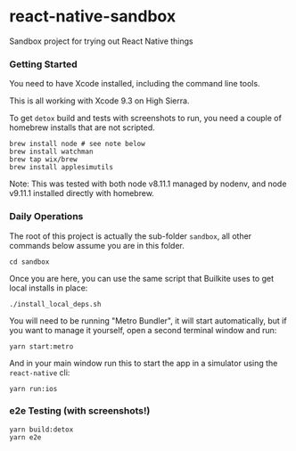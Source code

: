 # react-native-sandbox
Sandbox project for trying out React Native things

### Getting Started

You need to have Xcode installed, including the command line tools.

This is all working with Xcode 9.3 on High Sierra.

To get `detox` build and tests with screenshots to run, you need a couple of homebrew installs that are not scripted.

```
brew install node # see note below
brew install watchman
brew tap wix/brew
brew install applesimutils
```

Note: This was tested with both node v8.11.1 managed by nodenv, and node v9.11.1 installed directly with homebrew.

### Daily Operations

The root of this project is actually the sub-folder `sandbox`, all other commands below assume you are in this folder.

```
cd sandbox
```

Once you are here, you can use the same script that Builkite uses to get local installs in place:

```
./install_local_deps.sh
```

You will need to be running "Metro Bundler", it will start automatically, but if you want to manage it yourself, open a second terminal window and run:

```
yarn start:metro
```

And in your main window run this to start the app in a simulator using the `react-native` cli:

```
yarn run:ios
```

### e2e Testing (with screenshots!)

```
yarn build:detox
yarn e2e
```
